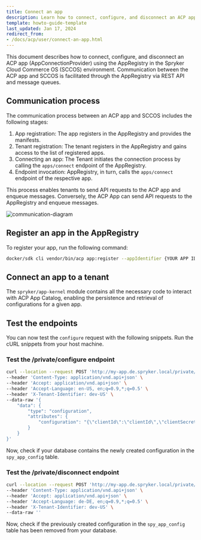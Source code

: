 ```yaml
---
title: Connect an app
description: Learn how to connect, configure, and disconnect an ACP app using AppRegistry.
template: howto-guide-template
last_updated: Jan 17, 2024
redirect_from:
- /docs/acp/user/connect-an-app.html
---
```


This document describes how to connect, configure, and disconnect an ACP app (AppConnectionProvider) using the AppRegistry in the Spryker Cloud Commerce OS (SCCOS) environment. Communication between the ACP app and SCCOS is facilitated through the AppRegistry via REST API and message queues.

## Communication process

The communication process between an ACP app and SCCOS includes the following stages:

1. App registration: The app registers in the AppRegistry and provides the manifests.
2. Tenant registration: The tenant registers in the AppRegistry and gains access to the list of registered apps.
3. Connecting an app: The Tenant initiates the connection process by calling the `apps/connect` endpoint of the AppRegistry.
4. Endpoint invocation: AppRegistry, in turn, calls the `apps/connect` endpoint of the respective app.

This process enables tenants to send API requests to the ACP app and enqueue messages. Conversely, the ACP App can send API requests to the AppRegistry and enqueue messages.

![communication-diagram](https://spryker.s3.eu-central-1.amazonaws.com/docs/aop/dev/acp-app-connection-and-configuration/architecture-overview.png)

## Register an app in the AppRegistry

To register your app, run the following command:

```bash
docker/sdk cli vendor/bin/acp app:register --appIdentifier {YOUR APP IDENTIFIER} --registryUrl http://glue.registry.spryker.local --baseUrl "http://{YOUR APPS BASE URL e.g. stripe.spryker.local}" --authorizationToken 123455 -v
```

## Connect an app to a tenant

The `spryker/app-kernel` module contains all the necessary code to interact with ACP App Catalog, enabling the persistence and retrieval of configurations for a given app.

## Test the endpoints

You can now test the `configure` request with the following snippets. Run the cURL snippets from your host machine.

### Test the /private/configure endpoint

```bash
curl --location --request POST 'http://my-app.de.spryker.local/private/configure' \
--header 'Content-Type: application/vnd.api+json' \
--header 'Accept: application/vnd.api+json' \
--header 'Accept-Language: en-US, en;q=0.9,*;q=0.5' \
--header 'X-Tenant-Identifier: dev-US' \
--data-raw '{
    "data": {
        "type": "configuration",
        "attributes": {
            "configuration": "{\"clientId\":\"clientId\",\"clientSecret\":\"clientSecret\",\"securityUri\":\"securityUri\",\"transactionCallsUri\":\"transactionCallsUri\",\"isActive\": false,\"isInvoicingEnabled\": false}"
        }
    }
}'
```

Now, check if your database contains the newly created configuration in the `spy_app_config` table.

### Test the /private/disconnect endpoint

```bash
curl --location --request POST 'http://my-app.de.spryker.local/private/disconnect' \
--header 'Content-Type: application/vnd.api+json' \
--header 'Accept: application/vnd.api+json' \
--header 'Accept-Language: de-DE, en;q=0.9,*;q=0.5' \
--header 'X-Tenant-Identifier: dev-US' \
--data-raw ''
```

Now, check if the previously created configuration in the `spy_app_config` table has been removed from your database.
